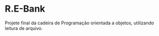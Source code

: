 # R.E-Bank
Projete final da cadeira de Programação orientada a objetos, utilizando leitura de arquivo.
